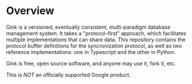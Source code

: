# Overview

Gink is a versioned, eventually consistent, multi-paradigm database management system.
It takes a "protocol-first" approach, which facilitates multiple implementations
that can share data.  This repository contains the protocol buffer definitions for the
syncronization protocol, as well as two reference implementations: one in Typescript and
the other in Python.

Gink is free, open source software, and anyone may use it, fork it, etc.

This is *NOT* an officially supported Google product.
